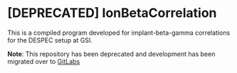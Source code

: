 # [DEPRECATED] IonBetaCorrelation

This is a compiled program developed for implant-beta-gamma correlations for the DESPEC setup at GSI.

**Note**: This repository has been deprecated and development has been migrated over to [GitLabs]()

